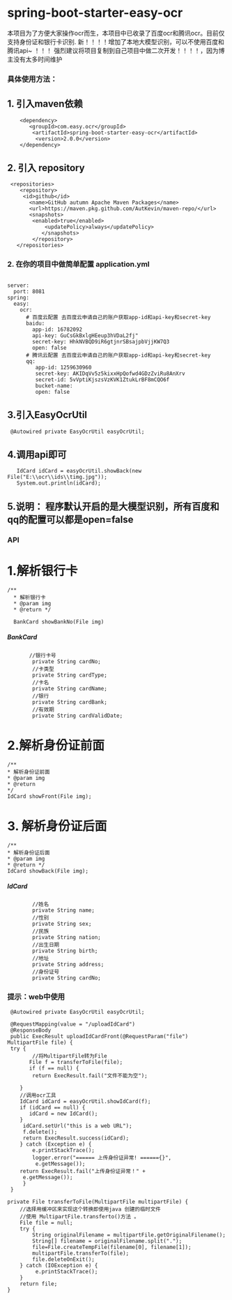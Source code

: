 # spring-boot-starter-easy-ocr


本项目为了方便大家操作ocr而生，本项目中已收录了百度ocr和腾讯ocr。目前仅支持身份证和银行卡识别.
新！！！！增加了本地大模型识别，可以不使用百度和腾讯api~
！！！ 强烈建议将项目复制到自己项目中做二次开发！！！！，因为博主没有太多时间维护

### 具体使用方法：
## 1. 引入maven依赖
        <dependency>
           <groupId>com.easy.ocr</groupId>
            <artifactId>spring-boot-starter-easy-ocr</artifactId>
             <version>2.0.0</version>
        </dependency>

## 2. 引入 repository

     <repositories>
        <repository>
         <id>github</id>
           <name>GitHub autumn Apache Maven Packages</name>
           <url>https://maven.pkg.github.com/AutKevin/maven-repo/</url>
           <snapshots>
            <enabled>true</enabled>
                <updatePolicy>always</updatePolicy>
               </snapshots>
            </repository>
       </repositories>
### 2. 在你的项目中做简单配置 application.yml
```

server:
  port: 8081
spring:
  easy:
    ocr:
      # 百度云配置 去百度云申请自己的账户获取app-id和api-key和secret-key
      baidu:
        app-id: 16782092
        api-key: GuCsGkBxlgHEeup3hVDaL2fj"
        secret-key: HhkNVBQD9iR6gtjnrSBsajpbVjjKW7Q3
        open: false
      # 腾讯云配置 去百度云申请自己的账户获取app-id和api-key和secret-key
      qq:
         app-id: 1259630960
         secret-key: AKIDqVv5z5kixxHpQofwd4GDzZviRu8AnXrv
         secret-id: 5vVptiKjszsVzKVK1ZtukLrBF8mCQO6f
         bucket-name:
         open: false
```

## 3.引入EasyOcrUtil
     @Autowired private EasyOcrUtil easyOcrUtil; 

## 4.调用api即可
       IdCard idCard = easyOcrUtil.showBack(new File("E:\\ocr\\ids\\timg.jpg"));
       System.out.println(idCard);

## 5.说明： 程序默认开启的是大模型识别，所有百度和qq的配置可以都是open=false

### API

# 1.解析银行卡


    /** 
      * 解析银行卡 
      * @param img 
      * @return */ 
  
      BankCard showBankNo(File img)
#####   BankCard
           //银行卡号
            private String cardNo;
            //卡类型
            private String cardType;
            //卡名
            private String cardName;
            //银行
            private String cardBank;
            //有效期
            private String cardValidDate;


# 2.解析身份证前面

    /**
    * 解析身份证前面 
    * @param img 
    * @return 
    */
    IdCard showFront(File img);

# 3. 解析身份证后面 

    /** 
    * 解析身份证后面 
    * @param img 
    * @return */
    IdCard showBack(File img);
##### IdCard
            //姓名
            private String name;
            //性别
            private String sex;
            //民族
            private String nation;
            //出生日期
            private String birth;
            //地址
            private String address;
            //身份证号
            private String cardNo;  

### 提示：web中使用


     @Autowired private EasyOcrUtil easyOcrUtil;

     @RequestMapping(value = "/uploadIdCard")
     @ResponseBody
     public ExecResult uploadIdCardFront(@RequestParam("file") MultipartFile file) {
     try {   
            //将MultipartFile转为File
           File f = transferToFile(file);   
           if (f == null) {     
            return ExecResult.fail("文件不能为空"); 
        
        } 
        //调用ocr工具        
        IdCard idCard = easyOcrUtil.showIdCard(f);  
        if (idCard == null) {      
           idCard = new IdCard(); 
        }
         idCard.setUrl("this is a web URL");
         f.delete(); 
         return ExecResult.success(idCard);
        } catch (Exception e) {  
            e.printStackTrace();  
            logger.error("====== 上传身份证异常! ======{}",
             e.getMessage());   
        return ExecResult.fail("上传身份证异常！" +
         e.getMessage());        
         }
     }
  
    private File transferToFile(MultipartFile multipartFile) {
        //选择用缓冲区来实现这个转换即使用java 创建的临时文件
        //使用 MultipartFile.transferto()方法 。
        File file = null;
        try {   
            String originalFilename = multipartFile.getOriginalFilename();
            String[] filename = originalFilename.split(".");
            file=File.createTempFile(filename[0], filename[1]);
            multipartFile.transferTo(file);
            file.deleteOnExit();        
        } catch (IOException e) {
             e.printStackTrace();
        }
        return file;
    }

